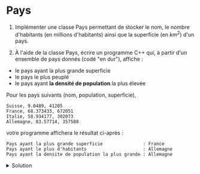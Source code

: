 # Pays
1. Implémenter une classe Pays permettant de stocker le nom, le nombre d'habitants (en millions d'habitants) ainsi que la superficie (en $`km^2`$) d'un pays.

2. À l'aide de la classe Pays, écrire un programme C++ qui, à partir d'un ensemble de pays donnés (codé "en dur"), affiche :
- le pays ayant la plus grande superficie
- le pays le plus peuplé
- le pays ayant __la densité de population__ la plus élevée

Pour les pays suivants (nom, population, superficie), 
~~~text
Suisse, 9.0489, 41285
France, 68.373433, 672051
Italie, 58.934177, 302073
Allemagne, 83.57714, 357588
~~~

votre programme affichera le résultat ci-après :

~~~text
Pays ayant la plus grande superficie               : France
Pays ayant le plus d'habitants                     : Allemagne
Pays ayant la densite de population la plus grande : Allemagne
~~~


<details>
<summary>Solution</summary>

~~~cpp
#include <iostream>
#include <string>
#include <vector>

using namespace std;

// ---------------------------------------------------------------------------
class Pays {
   string nom;          // nom du pays
   double population;   // en mio d'habitants
   int superficie;      // en km2
public:
   // Constructeur
   Pays(const string& n, double pop, int sup);
   
   // Accesseurs
   string get_nom()        const { return nom; }
   double get_population() const { return population; }
   int    get_superficie() const { return superficie; }
   
   // Modificateurs
   void set_population(double pop);
   void set_superficie(int sup);
   // pas de modificateur pour le nom, qui ne change a priori pas
   
   // Autres
   double calcule_densite_population() const;
};
// ---------------------------------------------------------------------------

int main() {
   vector<Pays> v_pays{
           Pays("Suisse", 9.0489, 41285),
           Pays("France", 68.373433, 672051),
           Pays("Italie", 58.934177, 302073),
           Pays("Allemagne", 83.57714, 357588)
   };

   size_t idx_max_superficie = 0; 
   size_t idx_max_population = 0;
   size_t idx_max_densite = 0;

   for (size_t i = 0; i < v_pays.size(); ++i){
      if (v_pays[i].get_superficie() > v_pays[idx_max_superficie].get_superficie()) {
         idx_max_superficie = i;
      }
      if (v_pays[i].get_population() > v_pays[idx_max_population].get_population()) {
         idx_max_population = i;
      }
      if (v_pays[i].calcule_densite_population() > v_pays[idx_max_densite].calcule_densite_population()) {
         idx_max_densite = i;
      }
   }
   cout << "Pays ayant la plus grande superficie               : "
        << v_pays[idx_max_superficie].get_nom()
        << endl
        << "Pays ayant le plus d'habitants                     : "
        << v_pays[idx_max_population].get_nom()
        << endl
        << "Pays ayant la densite de population la plus grande : "
        << v_pays[idx_max_densite].get_nom()
        << endl;
}

// ---------------------------------------------------------------------------

Pays::Pays(const string& n, double pop, int sup)
        : nom(n), population(pop), superficie(sup) {
}

void Pays::set_population(double pop) {
   population = pop;
}

void Pays::set_superficie(int sup) {
   superficie = sup;
}

double Pays::calcule_densite_population() const {
   return population * 1E6 / superficie;
}
// ---------------------------------------------------------------------------
~~~
</details>
